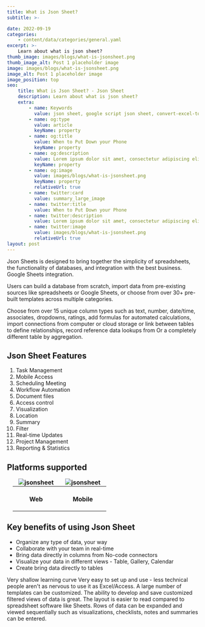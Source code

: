 ```yaml
---
title: What is Json Sheet?
subtitle: >-

date: 2022-09-19
categories:
    - content/data/categories/general.yaml
excerpt: >-
    Learn about what is json sheet?
thumb_image: images/blogs/what-is-jsonsheet.png
thumb_image_alt: Post 1 placeholder image
image: images/blogs/what-is-jsonsheet.png
image_alt: Post 1 placeholder image
image_position: top
seo:
    title: What is Json Sheet? - Json Sheet
    description: Learn about what is json sheet?
    extra:
        - name: Keywords
          value: json sheet, google script json sheet, convert-excel-to-json sheet, json sheet js, google sheet to json, sheets json api, google sheet json api, json sheet builder,  json to sheet custom header, google sheet to json, json to google sheets
        - name: og:type
          value: article
          keyName: property
        - name: og:title
          value: When to Put Down your Phone
          keyName: property
        - name: og:description
          value: Lorem ipsum dolor sit amet, consectetur adipiscing elit
          keyName: property
        - name: og:image
          value: images/blogs/what-is-jsonsheet.png
          keyName: property
          relativeUrl: true
        - name: twitter:card
          value: summary_large_image
        - name: twitter:title
          value: When to Put Down your Phone
        - name: twitter:description
          value: Lorem ipsum dolor sit amet, consectetur adipiscing elit
        - name: twitter:image
          value: images/blogs/what-is-jsonsheet.png
          relativeUrl: true
layout: post
---
```


Json Sheets is designed to bring together the simplicity of spreadsheets, the functionality of databases, and integration with the best business. Google Sheets integration.

Users can build a database from scratch, import data from pre-existing sources like spreadsheets or Google Sheets, or choose from over 30+ pre-built templates across multiple categories.

Choose from over 15 unique column types such as text, number, date/time, associates, dropdowns, ratings, add formulas for automated calculations, import connections from computer or cloud storage or link between tables to define relationships, record reference data lookups from Or a completely different table by aggregation.

## Json Sheet Features

1. Task Management
2. Mobile Access
3. Scheduling Meeting
4. Workflow Automation
5. Document files
6. Access control
7. Visualization
8. Location
9. Summary
10. Filter
11. Real-time Updates
12. Project Management
13. Reporting & Statistics

## Platforms supported

<style>
table,td, th {
   border: none!important;
   padding: 0 15px;
}
h4{
   text-align: center;
}
a{
  text-decoration: none;
}
</style>

| ![jsonsheet](/images/blogs/web.PNG)                                       | ![jsonsheet](/images/blogs/mobile.PNG)                                                                           |
| ------------------------------------------------------------------------- | ---------------------------------------------------------------------------------------------------------------- |
| <a href='https://app.jsonsheet.com/#/'><strong><h4>Web</h4></strong> </a> | <a href='https://play.google.com/store/apps/details?id=com.jsonsheetapp'><strong><h4> Mobile </h4> </strong></a> |

## Key benefits of using Json Sheet

-   Organize any type of data, your way
-   Collaborate with your team in real-time
-   Bring data directly in columns from No-code connectors
-   Visualize your data in different views - Table, Gallery, Calendar
-   Create bring data directly to tables

Very shallow learning curve Very easy to set up and use - less technical people aren't as nervous to use it as Excel/Access. A large number of templates can be customized. The ability to develop and save customized filtered views of data is great. The layout is easier to read compared to spreadsheet software like Sheets. Rows of data can be expanded and viewed sequentially such as visualizations, checklists, notes and summaries can be entered.
